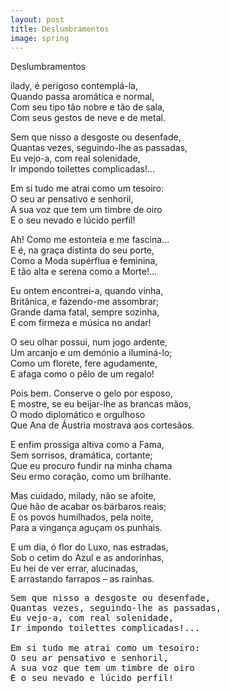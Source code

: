```yaml
---
layout: post
title: Deslumbramentos
image: spring
---
```


<span class="titulo">Deslumbramentos</span><br>

<span class="caps" alt="M">ilady</span>, é perigoso contemplá-la,<br>
Quando passa aromática e normal,<br>
Com seu tipo tão nobre e tão de sala,<br>
Com seus gestos de neve e de metal.<br>

Sem que nisso a desgoste ou desenfade,<br>
Quantas vezes, seguindo-lhe as passadas,<br>
Eu vejo-a, com real solenidade,<br>
Ir impondo toilettes complicadas!...<br>

Em si tudo me atrai como um tesoiro:<br>
O seu ar pensativo e senhoril,<br>
A sua voz que tem um timbre de oiro<br>
E o seu nevado e lúcido perfil!<br>

Ah! Como me estonteia e me fascina...<br>
E é, na graça distinta do seu porte,<br>
Como a Moda supérflua e feminina,<br>
E tão alta e serena como a Morte!...<br>

Eu ontem encontrei-a, quando vinha,<br>
Britânica, e fazendo-me assombrar;<br>
Grande dama fatal, sempre sozinha,<br>
E com firmeza e música no andar!<br>

O seu olhar possui, num jogo ardente,<br>
Um arcanjo e um demónio a iluminá-lo;<br>
Como um florete, fere agudamente,<br>
E afaga como o pêlo de um regalo!<br>

Pois bem. Conserve o gelo por esposo,<br>
E mostre, se eu beijar-lhe as brancas mãos,<br>
O modo diplomático e orgulhoso<br>
Que Ana de Áustria mostrava aos cortesãos.<br>

E enfim prossiga altiva como a Fama,<br>
Sem sorrisos, dramática, cortante;<br>
Que eu procuro fundir na minha chama<br>
Seu ermo coração, como um brilhante.<br>

Mas cuidado, milady, não se afoite,<br>
Que hão de acabar os bárbaros reais;<br>
E os povos humilhados, pela noite,<br>
Para a vingança aguçam os punhais.<br>

E um dia, ó flor do Luxo, nas estradas,<br>
Sob o cetim do Azul e as andorinhas,<br>
Eu hei de ver errar, alucinadas,<br>
E arrastando farrapos – as rainhas.<br>


<pre>
Sem que nisso a desgoste ou desenfade,
Quantas vezes, seguindo-lhe as passadas,
Eu vejo-a, com real solenidade,
Ir impondo toilettes complicadas!...

Em si tudo me atrai como um tesoiro:
O seu ar pensativo e senhoril,
A sua voz que tem um timbre de oiro
E o seu nevado e lúcido perfil!
</pre>
